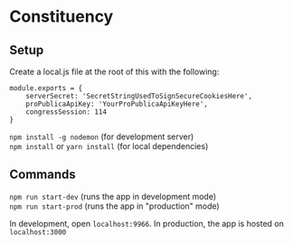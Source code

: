 # Constituency

## Setup

Create a local.js file at the root of this with the following:

```
module.exports = {
	serverSecret: 'SecretStringUsedToSignSecureCookiesHere',
	proPublicaApiKey: 'YourProPublicaApiKeyHere',
	congressSession: 114
}
```

`npm install -g nodemon` (for development server)  
`npm install` or `yarn install` (for local dependencies)  

## Commands

`npm run start-dev` (runs the app in development mode)  
`npm run start-prod` (runs the app in "production" mode)  

In development, open `localhost:9966`. In production, the app is hosted on `localhost:3000`
